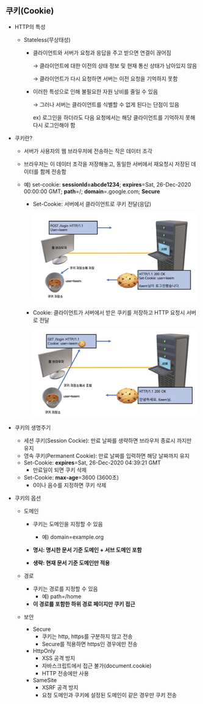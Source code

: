 ## 쿠키(Cookie)

- HTTP의 특성
    - Stateless(무상태성)
        - 클라이언트와 서버가 요청과 응답을 주고 받으면 연결이 끊어짐

          → 클라이언트에 대한 이전의 상태 정보 및 현재 통신 상태가 남아있지 않음

          → 클라이언트가 다시 요청하면 서버는 이전 요청을 기억하지 못함

        - 이러한 특성으로 인해 불필요한 자원 낭비를 줄일 수 있음

          → 그러나 서버는 클라이언트를 식별할 수 없게 된다는 단점이 있음

          ex) 로그인을 하더라도 다음 요청에서는 해당 클라이언트를 기억하지 못해 다시 로그인해야 함
    

- 쿠키란?
    - 서버가 사용자의 웹 브라우저에 전송하는 작은 데이터 조각
    - 브라우저는 이 데이터 조각을 저장해놓고, 동일한 서버에서 재요청시 저장된 데이터를 함께 전송함
  - 예) set-cookie: **sessionId=abcde1234**; **expires**=Sat, 26-Dec-2020 00:00:00 GMT; **path**=/; **domain**=.google.com; **Secure**
  
    - Set-Cookie: 서버에서 클라이언트로 쿠키 전달(응답)

      ![SetCookie](/img/SetCookie.png)

    - Cookie: 클라이언트가 서버에서 받은 쿠키를 저장하고 HTTP 요청시 서버로 전달

      ![Cookie](/img/Cookie.png)

    

- 쿠키의 생명주기
    - 세션 쿠키(Session Cockie): 만료 날짜를 생략하면 브라우저 종료시 까지만 유지
    - 영속 쿠키(Permanent Cookie): 만료 날짜를 입력하면 해당 날짜까지 유지
    - Set-Cookie: **expires**=Sat, 26-Dec-2020 04:39:21 GMT
        - 만료일이 되면 쿠키 삭제
    - Set-Cookie: **max-age**=3600 (3600초)
        - 0이나 음수를 지정하면 쿠키 삭제
      
        

- 쿠키의 옵션
    - 도메인
        - 쿠키는 도메인을 지정할 수 있음
            - 예) domain=example.org
        - **명시: 명시한 문서 기준 도메인 + 서브 도메인 포함**
            
        - **생략: 현재 문서 기준 도메인만 적용**

    - 경로
        - 쿠키는 경로를 지정할 수 있음
            - 예) path=/home
        - **이 경로를 포함한 하위 경로 페이지만 쿠키 접근**

    - 보안
        - Secure
            - 쿠키는 http, https를 구분하지 않고 전송
            - Secure를 적용하면 https인 경우에만 전송
        - HttpOnly
            - XSS 공격 방지
            - 자바스크립트에서 접근 불가(document.cookie)
            - HTTP 전송에만 사용
        - SameSite
            - XSRF 공격 방지
            - 요청 도메인과 쿠키에 설정된 도메인이 같은 경우만 쿠키 전송